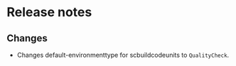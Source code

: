 # Release notes

## Changes

- Changes default-environmenttype for scbuildcodeunits to `QualityCheck`.
